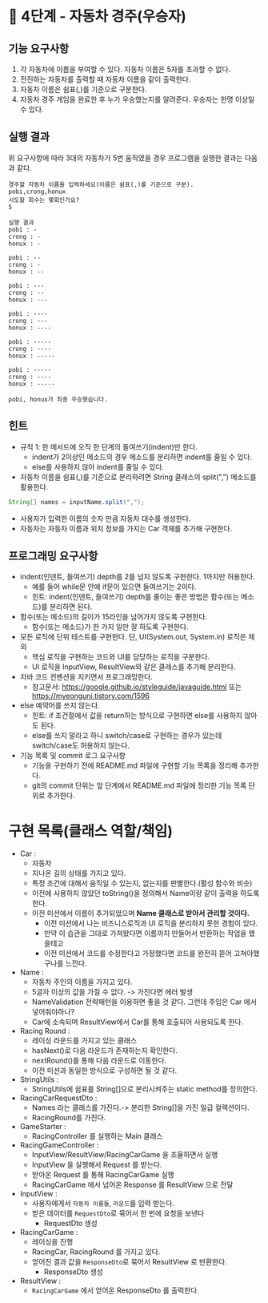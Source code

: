 # 🚀 4단계 - 자동차 경주(우승자)
## 기능 요구사항
1. 각 자동차에 이름을 부여할 수 있다. 자동차 이름은 5자를 초과할 수 없다.   
2. 전진하는 자동차를 출력할 때 자동차 이름을 같이 출력한다.   
3. 자동차 이름은 쉼표(,)를 기준으로 구분한다.   
4. 자동차 경주 게임을 완료한 후 누가 우승했는지를 알려준다. 우승자는 한명 이상일 수 있다.   
   
## 실행 결과   
위 요구사항에 따라 3대의 자동차가 5번 움직였을 경우 프로그램을 실행한 결과는 다음과 같다.
```
경주할 자동차 이름을 입력하세요(이름은 쉼표(,)를 기준으로 구분).
pobi,crong,honux
시도할 회수는 몇회인가요?
5

실행 결과
pobi : -
crong : -
honux : -

pobi : --
crong : -
honux : --

pobi : ---
crong : --
honux : ---

pobi : ----
crong : ---
honux : ----

pobi : -----
crong : ----
honux : -----

pobi : -----
crong : ----
honux : -----

pobi, honux가 최종 우승했습니다.
```
## 힌트
* 규칙 1: 한 메서드에 오직 한 단계의 들여쓰기(indent)만 한다.
  * indent가 2이상인 메소드의 경우 메소드를 분리하면 indent를 줄일 수 있다.
  * else를 사용하지 않아 indent를 줄일 수 있다.
* 자동차 이름을 쉼표(,)를 기준으로 분리하려면 String 클래스의 split(",") 메소드를 활용한다.
```java
String[] names = inputName.split(",");
```
* 사용자가 입력한 이름의 숫자 만큼 자동차 대수를 생성한다.
* 자동차는 자동차 이름과 위치 정보를 가지는 Car 객체를 추가해 구현한다.

## 프로그래밍 요구사항
* indent(인덴트, 들여쓰기) depth를 2를 넘지 않도록 구현한다. 1까지만 허용한다.
  * 예를 들어 while문 안에 if문이 있으면 들여쓰기는 2이다.
  * 힌트: indent(인덴트, 들여쓰기) depth를 줄이는 좋은 방법은 함수(또는 메소드)를 분리하면 된다.
* 함수(또는 메소드)의 길이가 15라인을 넘어가지 않도록 구현한다.
  * 함수(또는 메소드)가 한 가지 일만 잘 하도록 구현한다.
* 모든 로직에 단위 테스트를 구현한다. 단, UI(System.out, System.in) 로직은 제외
  * 핵심 로직을 구현하는 코드와 UI를 담당하는 로직을 구분한다.
  * UI 로직을 InputView, ResultView와 같은 클래스를 추가해 분리한다.
* 자바 코드 컨벤션을 지키면서 프로그래밍한다.
  * 참고문서: https://google.github.io/styleguide/javaguide.html 또는 https://myeonguni.tistory.com/1596
* else 예약어를 쓰지 않는다.
  * 힌트: if 조건절에서 값을 return하는 방식으로 구현하면 else를 사용하지 않아도 된다.
  * else를 쓰지 말라고 하니 switch/case로 구현하는 경우가 있는데 switch/case도 허용하지 않는다.
* 기능 목록 및 commit 로그 요구사항
  * 기능을 구현하기 전에 README.md 파일에 구현할 기능 목록을 정리해 추가한다.
  * git의 commit 단위는 앞 단계에서 README.md 파일에 정리한 기능 목록 단위로 추가한다.
  
# 구현 목록(클래스 역할/책임)       
* Car :  
    * 자동차      
    * 지나온 길의 상태를 가지고 있다.    
    * 특정 조건에 대해서 움직일 수 있는지, 없는지를 판별한다.(활성 함수와 비슷)           
    * 이전에 사용하지 않았던 toString()을 정의해서 Name이랑 같이 출력을 하도록 한다.          
    * 이전 미션에서 이름이 추가되었으며 **Name 클래스로 받아서 관리할 것이다.**        
      * 이전 미션에서 나는 비즈니스로직과 UI 로직을 분리하지 못한 경험이 있다.  
      * 만약 이 습관을 그대로 가져왔다면 이름까지 만들어서 반환하는 작업을 했을테고  
      * 이전 미션에서 코드를 수정한다고 가정했다면 코드를 완전히 뜯어 고쳐야했구나를 느낀다.  
* Name :   
    * 자동차 주인의 이름을 가지고 있다.     
    * 5글자 이상의 값을 가질 수 없다. -> 가진다면 에러 발생    
    * NameValidation 전략패턴을 이용하면 좋을 것 같다. 그런데 주입은 Car 에서 넣어줘야하나?    
    * Car에 소속되며 ResultView에서 Car를 통해 호출되어 사용되도록 한다.      
* Racing Round :  
    * 레이싱 라운드를 가지고 있는 클래스  
    * hasNext()로 다음 라운드가 존재하는지 확인한다.    
    * nextRound()를 통해 다음 라운드로 이동한다.      
    * 이전 미션과 동일한 방식으로 구성하면 될 것 같다.   
* StringUtils :
    * StringUtils에 쉼표를 String[]으로 분리시켜주는 static method를 정의한다.
* RacingCarRequestDto : 
    * Names 라는 클래스를 가진다.-> 분리한 String[]을 가진 일급 컬렉션이다.  
    * RacingRound를 가진다.
* GameStarter :
    * RacingController 를 실행하는 Main 클래스
* RacingGameController :
    * InputView/ResultView/RacingCarGame 을 조율하면서 실행
    * InputView 을 실행해서 Request 를 받는다.
    * 받아온 Request 를 통해 RacingCarGame 실행
    * RacingCarGame 에서 넘어온 Response 를 ResultView 으로 전달
* InputView :
    * 사용자에게서 `자동차 이름들`, `라운드`를 입력 받는다.
    * 받은 데이터를 `RequestDto`로 묶어서 한 번에 요청을 보낸다
        * RequestDto 생성
* RacingCarGame :
    * 레이싱을 진행
    * RacingCar, RacingRound 를 가지고 있다.
    * 얻어진 결과 값을 `ResponseDto`로 묶어서 ResultView 로 반환한다.
        * ResponseDto 생성
* ResultView :
    * `RacingCarGame` 에서 얻어온 ResponseDto 를 출력한다.
    